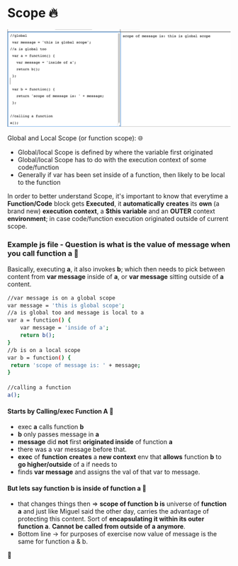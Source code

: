 
# Scope :fire:

[![N|global](images/globalScope.png)](https://github.com/stefan22/eloqJS/blob/master/eloqJSnotes/5.%20Global_n_Local_Scope.md)

Global and Local Scope (or function scope):  :globe_with_meridians:

  - Global/local Scope is defined by where the variable first originated
  - Global/local Scope has to do with the execution context of some code/function
  - Generally if var has been set inside of a function, then likely to be local to the function
  
In order to better understand Scope, it's important to know that everytime a **Function/Code** block gets **Executed**,
it **automatically** **creates** its **own** (a brand new) **execution context**, a **$this variable** and an **OUTER** context **environment**; in case code/function execution originated outside of current scope.

### Example js file  - Question is what is the value of message when you call function a  :deciduous_tree:
Basically, executing **a**, it also invokes **b**; which then needs to pick
between content from **var message** inside of **a**, or **var message** sitting outside of **a** content.


```sh
//var message is on a global scope
var message = 'this is global scope';
//a is global too and message is local to a
var a = function() {
    var message = 'inside of a';
    return b();
}
//b is on a local scope
var b = function() {
 return 'scope of message is: ' + message;
}

//calling a function
a();

```

#### Starts by Calling/exec Function A  :cactus:

   - exec **a** calls function **b**
   - **b** only passes message in **a**
   - **message** did **not** first **originated inside** of function **a**
   - there was a var message before that.
   - **exec** of **function** **creates** a **new context** env that **allows** function **b**
     to **go higher/outside** of a if needs to 
   - finds **var message** and assigns the val of that var to message.

####  But lets say function b is inside of function a  :cactus:
   - that changes things then => **scope of function b is** universe of **function a** and just like
     Miguel said the other day, carries the advantage of protecting this content. Sort of **encapsulating it 
     within its outer function a**. **Cannot be called from outside of a anymore**.            
   - Bottom line -> for purposes of exercise now value of message is the same for function a & b.



:100:
